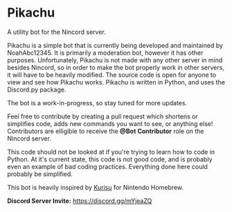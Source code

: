 # Pikachu
A utility bot for the Nincord server.

Pikachu is a simple bot that is currently being developed and maintained by NoahAbc12345. It is primarily a moderation bot, however it has other purposes. Unfortunately, Pikachu is not made with any other server in mind besides Nincord, so in order to make the bot properly work in other servers, it will have to be heavily modified. The source code is open for anyone to view and see how Pikachu works. Pikachu is written in Python, and uses the Discord.py package.

The bot is a work-in-progress, so stay tuned for more updates.

Feel free to contribute by creating a pull request which shortens or simplifies code, adds new commands you want to see, or anything else! Contributors are elligible to receive the **@Bot Contributor** role on the Nincord server.

This code should not be looked at if you're trying to learn how to code in Python. At it's current state, this code is not good code, and is probably even an example of bad coding practices. Everything done here could probably be simplified.

This bot is heavily inspired by [Kurisu](https://github.com/nh-server/Kurisu) for Nintendo Homebrew.

**Discord Server Invite:** https://discord.gg/mYjeaZQ
